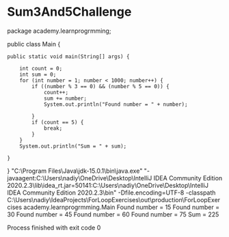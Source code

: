 # Sum3And5Challenge
package academy.learnprogrmming;

public class Main {

    public static void main(String[] args) {

        int count = 0;
        int sum = 0;
        for (int number = 1; number < 1000; number++) {
            if ((number % 3 == 0) && (number % 5 == 0)) {
                count++;
                sum += number;
                System.out.println("Found number = " + number);

            }
            if (count == 5) {
                break;
            }
        }
        System.out.println("Sum = " + sum);

    }
}
"C:\Program Files\Java\jdk-15.0.1\bin\java.exe" "-javaagent:C:\Users\nadiy\OneDrive\Desktop\IntelliJ IDEA Community Edition 2020.2.3\lib\idea_rt.jar=50141:C:\Users\nadiy\OneDrive\Desktop\IntelliJ IDEA Community Edition 2020.2.3\bin" -Dfile.encoding=UTF-8 -classpath C:\Users\nadiy\IdeaProjects\ForLoopExercises\out\production\ForLoopExercises academy.learnprogrmming.Main
Found number = 15
Found number = 30
Found number = 45
Found number = 60
Found number = 75
Sum = 225

Process finished with exit code 0
